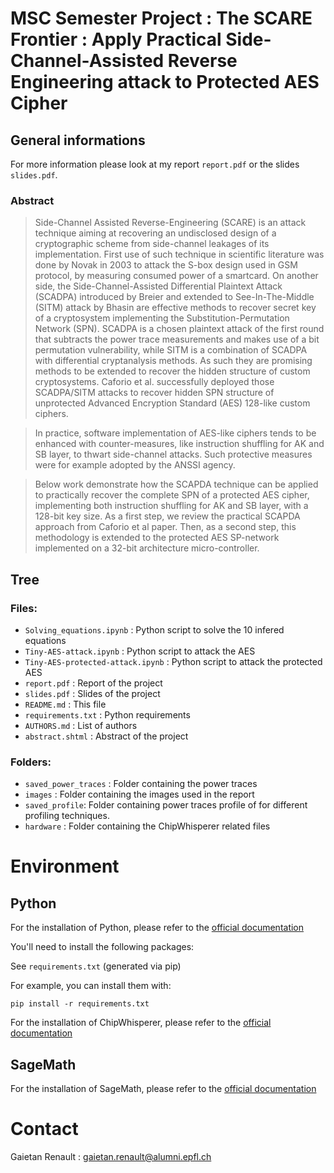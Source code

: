 # MSC Semester Project : The SCARE Frontier : Apply Practical Side-Channel-Assisted Reverse Engineering attack to Protected AES Cipher
## General informations

For more information please look at my report `report.pdf` or the slides `slides.pdf`.

### Abstract 


> Side-Channel Assisted Reverse-Engineering (SCARE) is an attack technique aiming at recovering an undisclosed design of a cryptographic scheme from side-channel leakages of its implementation. First use of such technique in scientific literature was done by Novak in 2003 to attack the S-box design used in GSM protocol, by measuring consumed power of a smartcard. On another side, the Side-Channel-Assisted Differential Plaintext Attack (SCADPA) introduced by Breier and extended to See-In-The-Middle (SITM) attack by Bhasin are effective methods to recover secret key of a cryptosystem implementing the Substitution-Permutation Network (SPN). SCADPA is a chosen plaintext attack of the first round that subtracts the power trace measurements and makes use of a bit permutation vulnerability, while SITM is a combination of SCADPA with differential cryptanalysis methods. As such they are promising methods to be extended to recover the hidden structure of custom cryptosystems. Caforio et al. successfully deployed those SCADPA/SITM attacks to recover hidden SPN structure of unprotected Advanced Encryption Standard (AES) 128-like custom ciphers. 

> In practice, software implementation of AES-like ciphers tends to be enhanced with counter-measures, like instruction shuffling for AK and SB layer, to thwart side-channel attacks. Such protective measures were for example adopted by the ANSSI agency. 

> Below work demonstrate how the SCAPDA technique can be applied to practically recover the complete SPN of a protected AES cipher, implementing both instruction shuffling for AK and SB layer, with a 128-bit key size. As a first step, we review the practical SCAPDA approach from Caforio et al paper. Then, as a second step, this methodology is extended to the protected AES SP-network implemented on a 32-bit architecture micro-controller. 

## Tree

### Files: 


* `Solving_equations.ipynb` : Python script to solve the 10 infered equations
* `Tiny-AES-attack.ipynb` : Python script to attack the AES
* `Tiny-AES-protected-attack.ipynb` : Python script to attack the protected AES
* `report.pdf` : Report of the project
* `slides.pdf` : Slides of the project
* `README.md` : This file
* `requirements.txt` : Python requirements
* `AUTHORS.md` : List of authors
* `abstract.shtml` : Abstract of the project

### Folders:

* `saved_power_traces` : Folder containing the power traces
* `images` : Folder containing the images used in the report
* `saved_profile`: Folder containing power traces profile of for different profiling techniques.
* `hardware` : Folder containing the ChipWhisperer related files

# Environment

## Python

For the installation of Python, please refer to the [official documentation](https://www.python.org/downloads/)

You'll need to install the following packages:

See `requirements.txt` (generated via pip)

For example, you can install them with:

    pip install -r requirements.txt

For the installation of ChipWhisperer, please refer to the [official documentation](https://chipwhisperer.readthedocs.io/en/latest/linux-install.html#quick-installation)

## SageMath

For the installation of SageMath, please refer to the [official documentation](https://doc.sagemath.org/html/en/installation/index.html)
# Contact

Gaietan Renault : gaietan.renault@alumni.epfl.ch
 
